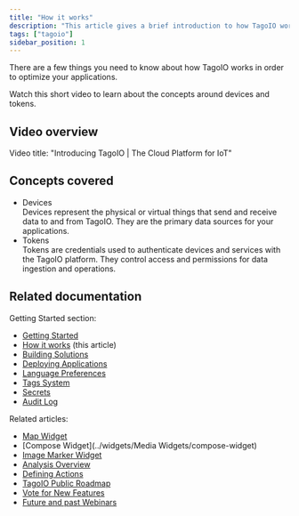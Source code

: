 ```yaml
---
title: "How it works"
description: "This article gives a brief introduction to how TagoIO works, with a short video overview that explains core concepts such as devices and tokens."
tags: ["tagoio"]
sidebar_position: 1
---
```

There are a few things you need to know about how TagoIO works in order to optimize your applications.

Watch this short video to learn about the concepts around devices and tokens.

## Video overview

<!-- Image placeholder removed for build -->

Video title: "Introducing TagoIO | The Cloud Platform for IoT"

## Concepts covered

- Devices  
  Devices represent the physical or virtual things that send and receive data to and from TagoIO. They are the primary data sources for your applications.
- Tokens  
  Tokens are credentials used to authenticate devices and services with the TagoIO platform. They control access and permissions for data ingestion and operations.

## Related documentation

Getting Started section:
- [Getting Started](../getting-started)
- [How it works](#) (this article)
- [Building Solutions](../building-solutions)
- [Deploying Applications](../deploying-applications)
- [Language Preferences](../language-preferences)
- [Tags System](../getting-started/tags-system)
- [Secrets](../secrets)
- [Audit Log](../profiles/audit-log)

Related articles:
- [Map Widget](../widgets/map-widget)
- [Compose Widget](../widgets/Media Widgets/compose-widget)
- [Image Marker Widget](../widgets/image-marker-widget)
- [Analysis Overview](../analysis/index)
- [Defining Actions](../actions/index)
- [TagoIO Public Roadmap](https://tago.io/roadmap)
- [Vote for New Features](https://help.tago.io/portal/en/community/tagoio/feature-requests)
- [Future and past Webinars](https://tago.io/events)